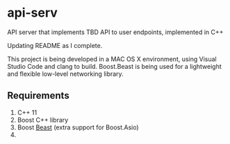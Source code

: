 # api-serv
API server that implements TBD API to user endpoints, implemented in C++

Updating README as I complete.

This project is being developed in a MAC OS X environment, using Visual Studio Code and clang to build.
Boost.Beast is being used for a lightweight and flexible low-level networking library.

## Requirements

1. C++ 11
2. Boost C++ library
4. Boost [Beast](https://github.com/boostorg/beast) (extra support for Boost.Asio)
5. 
